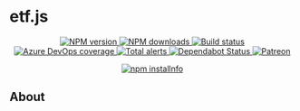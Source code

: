 # etf.js

<div align="center">
	<p>
		<a href="https://www.npmjs.com/package/etf.js">
			<img src="https://img.shields.io/npm/v/etf.js.svg?maxAge=3600" alt="NPM version" />
		</a>
		<a href="https://www.npmjs.com/package/etf.js">
			<img src="https://img.shields.io/npm/dt/etf.js.svg?maxAge=3600" alt="NPM downloads" />
		</a>
		<a href="https://dev.azure.com/vladfrangu/vladfrangu.public/_build/latest?definitionId=1&branchName=master">
			<img src="https://dev.azure.com/vladfrangu/vladfrangu.public/_apis/build/status/vladfrangu.etf.js?branchName=master" alt="Build status" />
		</a>
		<a href="https://dev.azure.com/vladfrangu/vladfrangu.public/_build/latest?definitionId=1&branchName=master">
			<img src="https://img.shields.io/azure-devops/coverage/vladfrangu/vladfrangu.public/1/master.svg" alt="Azure DevOps coverage">
		</a>
		<a href="https://lgtm.com/projects/g/vladfrangu/etf.js/alerts/">
			<img src="https://img.shields.io/lgtm/alerts/g/vladfrangu/etf.js.svg?logo=lgtm&logoWidth=18" alt="Total alerts">
		</a>
		<a href="https://dependabot.com">
			<img src="https://api.dependabot.com/badges/status?host=github&repo=vladfrangu/etf.js" alt="Dependabot Status">
		</a>
		<a href="https://www.patreon.com/kingdgrizzle">
			<img src="https://img.shields.io/badge/donate-patreon-F96854.svg" alt="Patreon" />
		</a>
	</p>
	<p>
		<a href="https://nodei.co/npm/etf.js/"><img src="https://nodei.co/npm/etf.js.png?downloads=true&stars=true" alt="npm installnfo" /></a>
	</p>
</div>

## About
